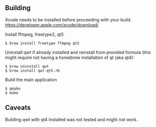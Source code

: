 Building
--------
Xcode needs to be installed before proceeding with your build. https://developer.apple.com/xcode/download/

Install ffmpeg, freetype2, qt5

    $ brew install freetype ffmpeg qt5

Uninstall qwt if already installed and reinstall from provided formula (this might
require not having a homebrew installation of qt (aka qt4):

    $ brew uninstall qwt
    $ brew install qwt-qt5.rb

Build the main application

    $ qmake
    $ make

Caveats
-------

Building qwt with qt4 installed was not tested and might not work.
